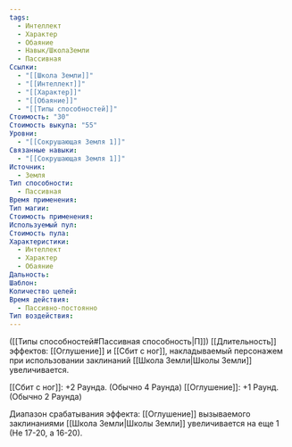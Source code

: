 ```yaml
---
tags:
  - Интеллект
  - Характер
  - Обаяние
  - Навык/ШколаЗемли
  - Пассивная
Ссылки:
  - "[[Школа Земли]]"
  - "[[Интеллект]]"
  - "[[Характер]]"
  - "[[Обаяние]]"
  - "[[Типы способностей]]"
Стоимость: "30"
Стоимость выкупа: "55"
Уровни:
  - "[[Сокрушающая Земля 1]]"
Связанные навыки:
  - "[[Сокрушающая Земля 1]]"
Источник:
  - Земля
Тип способности:
  - Пассивная
Время применения: 
Тип магии: 
Стоимость применения: 
Используемый пул: 
Стоимость пула: 
Характеристики:
  - Интеллект
  - Характер
  - Обаяние
Дальность: 
Шаблон: 
Количество целей: 
Время действия:
  - Пассивно-постоянно
Тип воздействия:
---
```

([[Типы способностей#Пассивная способность|П]]) [[Длительность]] эффектов: [[Оглушение]] и [[Сбит с ног]], накладываемый персонажем при использовании заклинаний [[Школа Земли|Школы Земли]] увеличивается.

[[Сбит с ног]]: +2 Раунда. (Обычно 4 Раунда)
[[Оглушение]]: +1 Раунд. (Обычно 2 Раунда)

Диапазон срабатывания эффекта: [[Оглушение]] вызываемого заклинаниями [[Школа Земли|Школы Земли]]  увеличивается на еще 1 (Не 17-20, а 16-20).
